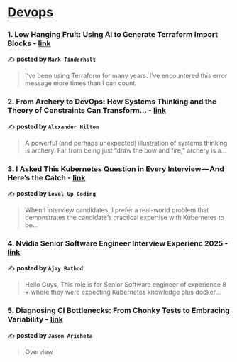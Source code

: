 
<h1><a href=https://medium.com/tag/devops/recommended target="_blank" rel="noopener noreferrer">Devops</a></h1>
<h3>1. Low Hanging Fruit: Using AI to Generate Terraform Import Blocks - <a href="https://medium.com/@marktinderholt/low-hanging-fruit-using-ai-to-generate-terraform-import-blocks-80c0f4600b91" target="_blank" rel="noopener noreferrer">link</a></h3>

✍️ **posted by `Mark Tinderholt`**

<blockquote>I’ve been using Terraform for many years. I’ve encountered this error message more times than I can count:</blockquote>

<h3>2. From Archery to DevOps: How Systems Thinking and the Theory of Constraints Can Transform… - <a href="https://medium.com/@alexdh359/in-todays-fast-paced-vuca-world-success-rarely-comes-from-isolated-improvements-09c048bfe1e4" target="_blank" rel="noopener noreferrer">link</a></h3>

✍️ **posted by `Alexander Hilton`**

<blockquote>A powerful (and perhaps unexpected) illustration of systems thinking is archery. Far from being just “draw the bow and fire,” archery is a…</blockquote>

<h3>3. I Asked This Kubernetes Question in Every Interview — And Here’s the Catch - <a href="https://medium.com/gitconnected/i-asked-this-kubernetes-question-in-every-interview-and-heres-the-catch-6d37cc7cb7a5" target="_blank" rel="noopener noreferrer">link</a></h3>

✍️ **posted by `Level Up Coding`**

<blockquote>When I interview candidates, I prefer a real-world problem that demonstrates the candidate’s practical expertise with Kubernetes to be…</blockquote>

<h3>4. Nvidia Senior Software Engineer Interview Experienc 2025 - <a href="https://medium.com/@rathod-ajay/nvidia-senior-software-engineer-interview-experienc-2025-bf731dccf3dd" target="_blank" rel="noopener noreferrer">link</a></h3>

✍️ **posted by `Ajay Rathod`**

<blockquote>Hello Guys, This role is for Senior Software engineer of experience 8 + where they were expecting Kubernetes knowledge plus docker…</blockquote>

<h3>5. Diagnosing CI Bottlenecks: From Chonky Tests to Embracing Variability - <a href="https://medium.com/@jason.aricheta/diagnosing-ci-bottlenecks-from-chonky-tests-to-embracing-variability-c76110d1fd95" target="_blank" rel="noopener noreferrer">link</a></h3>

✍️ **posted by `Jason Aricheta`**

<blockquote>Overview</blockquote>

